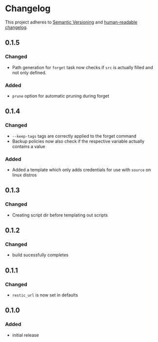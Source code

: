 # Changelog

This project adheres to [Semantic Versioning](https://semver.org/spec/v2.0.0.html)
and [human-readable changelog](https://keepachangelog.com/en/1.0.0/).

## 0.1.5
### Changed
* Path generation for `forget` task now checks if `src` is actually filled and not only defined.

### Added
* `prune` option for automatic pruning during forget


## 0.1.4
### Changed
* `--keep-tags` tags are correctly applied to the forget command
* Backup policies now also check if the respective variable actually contains a value

### Added
* Added a template which only adds credentials for use with `source` on linux distros

## 0.1.3
### Changed
* Creating script dir before templating out scripts

## 0.1.2
### Changed
* build sucessfully completes

## 0.1.1
### Changed
* `restic_url` is now set in defaults

## 0.1.0
### Added
* initial release

